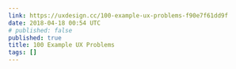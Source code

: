 ```yaml
---
link: https://uxdesign.cc/100-example-ux-problems-f90e7f61dd9f
date: 2018-04-18 00:54 UTC
# published: false
published: true
title: 100 Example UX Problems
tags: []
---
```



